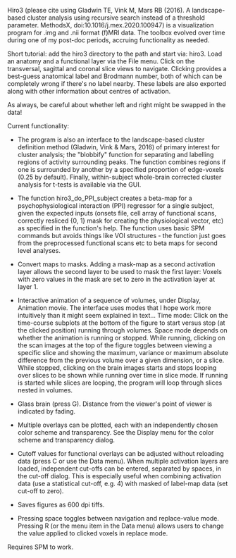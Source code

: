 Hiro3 (please cite using Gladwin TE, Vink M, Mars RB (2016). A landscape-based cluster analysis using recursive search instead of a threshold parameter. MethodsX, doi:10.1016/j.mex.2020.100947) is a visualization program for .img and .nii format (f)MRI data. The toolbox evolved over time during one of my post-doc periods, accruing functionality as needed.

Short tutorial: add the hiro3 directory to the path and start via: hiro3. Load an anatomy and a functional layer via the File menu. Click on the transversal, sagittal and coronal slice views to navigate. Clicking provides a best-guess anatomical label and Brodmann number, both of which can be completely wrong if there's no label nearby. These labels are also exported along with other information about centres of activation.

As always, be careful about whether left and right might be swapped in the data!

Current functionality:

- The program is also an interface to the landscape-based cluster definition method (Gladwin, Vink & Mars, 2016) of primary interest for cluster analysis; the "blobbify" function for separating and labelling regions of activity surrounding peaks. The function combines regions if one is surrounded by another by a specified proportion of edge-voxels (0.25 by default). Finally, within-subject whole-brain corrected cluster analysis for t-tests is available via the GUI.

- The function hiro3_do_PPI_subject creates a beta-map for a psychophysiological interaction (PPI) regressor for a single subject, given the expected inputs (onsets file, cell array of functional scans, correctly resliced {0, 1} mask for creating the physiological vector, etc) as specified in the function's help. The function uses basic SPM commands but avoids things like VOI structures - the function just goes from the preprocessed functional scans etc to beta maps for second level analyses.

- Convert maps to masks. Adding a mask-map as a second activation layer allows the second layer to be used to mask the first layer: Voxels with zero values in the mask are set to zero in the activation layer at layer 1.
  
- Interactive animation of a sequence of volumes, under Display, Animation movie. The interface uses modes that I hope work more intuitively than it might seem explained in text... Time mode: Click on the time-course subplots at the bottom of the figure to start versus stop (at the clicked position) running through volumes. Space mode depends on whether the animation is running or stopped. While running, clicking on the scan images at the top of the figure toggles between viewing a specific slice and showing the maximum, variance or maximum absolute difference from the previous volume over a given dimension, or a slice. While stopped, clicking on the brain images starts and stops looping over slices to be shown while running over time in slice mode. If running is started while slices are looping, the program will loop through slices nested in volumes.

- Glass brain (press G). Distance from the viewer's point of viewer is indicated by fading.

- Multiple overlays can be plotted, each with an independently chosen color scheme and transparency. See the Display menu for the color scheme and transparency dialog.

- Cutoff values for functional overlays can be adjusted without reloading data (press C or use the Data menu). When multiple activation layers are loaded, independent cut-offs can be entered, separated by spaces, in the cut-off dialog. This is especially useful when combining activation data (use a statistical cut-off, e.g. 4) with masked of label-map data (set cut-off to zero).

- Saves figures as 600 dpi tiffs.

- Pressing space toggles between navigation and replace-value mode. Pressing R (or the menu item in the Data menu) allows users to change the value applied to clicked voxels in replace mode. 

Requires SPM to work. 
